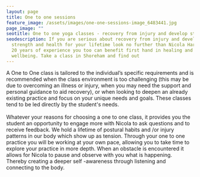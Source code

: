 ```yaml
---
layout: page
title: One to one sessions
feature_image: /assets/images/one-one-sessions-image_6483441.jpg
page_image: ""
seotitle: One to one yoga classes - recovery from injury and develop strength and health
seodescription: If you are serious about recovery from injury and developing
  strength and health for your lifetime look no further than Nicola Harman. With
  20 years of experience you too can benefit first hand in healing and
  wellbeing. Take a class in Shoreham and find out
---
```

A One to One class is tailored to the individual’s specific requirements and is recommended when the class environment is too challenging (this may be due to overcoming an illness or injury, when you may need the support and personal guidance to aid recovery), or when looking to deepen an already existing practice and focus on your unique needs and goals. These classes tend to be led directly by the student's needs.\
\
Whatever your reasons for choosing a one to one class, it provides you the student an opportunity to engage more with Nicola to ask questions and to receive feedback. We hold a lifetime of postural habits and /or injury patterns in our body which show up as tension. Through your one to one practice you will be working at your own pace, allowing you to take time to explore your practice in more depth. When an obstacle is encountered it allows for Nicola to pause and observe with you what is happening. Thereby creating a deeper self -awareness through listening and connecting to the body.